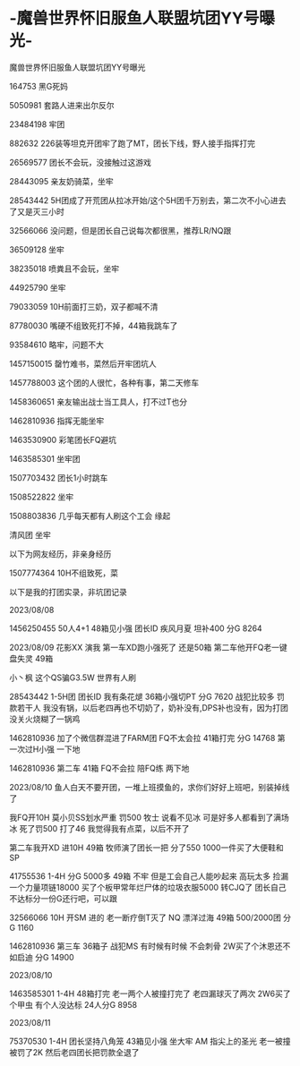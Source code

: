 # -魔兽世界怀旧服鱼人联盟坑团YY号曝光-
魔兽世界怀旧服鱼人联盟坑团YY号曝光

164753 黑G死妈

5050981 套路人进来出尔反尔

23484198 牢团

882632 226装等坦克开团牢了跑了MT，团长下线，野人接手指挥打完

26569577 团长不会玩，没接触过这游戏

28443095 亲友奶骑菜，坐牢

28543442 5H团成了开荒团从拉冰开始/这个5H团千万别去，第二次不小心进去了又是灭三小时

32566066 没问题，但是团长自己说每次都很黑，推荐LR/NQ跟

36509128 坐牢

38235018 喷粪且不会玩，坐牢

44925790 坐牢

79033059 10H前面打三奶，双子都喊不清

87780030 嘴硬不组致死打不掉，44箱我跳车了

93584610 略牢，问题不大

1457150015 罄竹难书，菜然后开牢团坑人

1457788003 这个团的人很忙，各种有事，第二天修车

1458360651 亲友输出战士当工具人，打不过T也分

1462810936 指挥无能坐牢

1463530900 彩笔团长FQ避坑

1463585301 坐牢团

1507703432 团长1小时跳车

1508522822 坐牢

1508803836 几乎每天都有人刷这个工会 缘起

清风团 坐牢

以下为网友经历，非亲身经历

1507774364 10H不组致死，菜

以下是我的打团实录，非坑团记录




2023/08/08

1456250455  50人4+1 48箱见小强 团长ID 疾风月夏 坦补400 分G 8264

2023/08/09
花影XX 演我 第一车XD跑小强死了 还是50箱  第二车他开FQ老一键盘失灵 49箱

小丶枫  这个QS骗G3.5W 世界有人刷

28543442 1-5H团 团长ID 我有条花煺  36箱小强切PT  分G 7620  战犯比较多 罚款若干人 我没有锅，以后老四再也不切奶了，奶补没有,DPS补也没有，因为打团没关火烧糊了一锅鸡

1462810936 加了个微信群混进了FARM团 FQ不太会拉  41箱打完  分G 14768   第一次过H小强 一下地 

1462810936 第二车 41箱 FQ不会拉 陪FQ练 两下地

2023/08/10
鱼人白天不要开团，一堆上班摸鱼的，求你们好好上班吧，别装掉线了

我FQ开10H 莫小贝SS划水严重 罚500 牧士 说看不见冰 可是好多人都看到了满场冰 死了罚500  打了46 我觉得我有点菜，以后不开了

第二车我开XD 进10H 49箱 牧师演了团长一把 分了550 1000一件买了大便鞋和SP

41755536  1-4H 分G 5000多 49箱 不牢 但是工会自己人能吵起来 高玩太多 捡漏一个力量项链18000  买了个板甲常年烂尸体的垃圾衣服5000 转CJQ了 团长自己不达标分一份G还行吧，可以跟

32566066  10H 开SM 进的 老一断疗倒T灭了  NQ 漂洋过海 49箱  500/2000团  分G 1160

1462810936 第三车 36箱子 战犯MS 有时候有时候 不会刺骨 2W买了个沐恩还不如启迪 分G 14900

2023/08/10

1463585301 1-4H 48箱打完 老一两个人被撞打完了 老四漏球灭了两次  2W6买了个甲虫 有个人没达标 24人分G 8958

2023/08/11

75370530 1-4H 团长坚持八角笼 43箱见小强 坐大牢 AM 指尖上的圣光 老一被撞被罚了2K 然后老四团长把罚款全退了 
